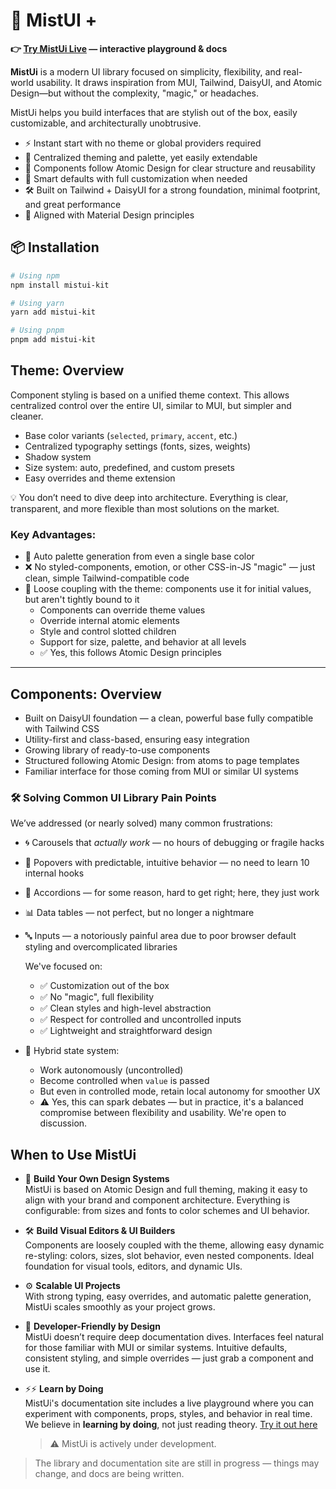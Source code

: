 # 🌈 MistUI +
**👉 [Try MistUi Live](https://gilded-tanuki-0eb52b.netlify.app/) — interactive playground & docs**

 **MistUi** is a modern UI library focused on simplicity, flexibility, and real-world usability. It draws inspiration from MUI, Tailwind, DaisyUI, and Atomic Design—but without the complexity, "magic," or headaches.

MistUi helps you build interfaces that are stylish out of the box, easily customizable, and architecturally unobtrusive.

- ⚡️ Instant start with no theme or global providers required  
- 🎨 Centralized theming and palette, yet easily extendable  
- 🧱 Components follow Atomic Design for clear structure and reusability  
- 🧠 Smart defaults with full customization when needed  
- 🛠️ Built on Tailwind + DaisyUI for a strong foundation, minimal footprint, and great performance  
- 🎯 Aligned with Material Design principles  



## 📦 Installation

```bash
# Using npm
npm install mistui-kit

# Using yarn
yarn add mistui-kit

# Using pnpm
pnpm add mistui-kit
```

## Theme: Overview

Component styling is based on a unified theme context. This allows centralized control over the entire UI, similar to MUI, but simpler and cleaner.

- Base color variants (`selected`, `primary`, `accent`, etc.)  
- Centralized typography settings (fonts, sizes, weights)  
- Shadow system  
- Size system: auto, predefined, and custom presets  
- Easy overrides and theme extension  

💡 You don’t need to dive deep into architecture. Everything is clear, transparent, and more flexible than most solutions on the market.

### Key Advantages:

- 🎨 Auto palette generation from even a single base color  
- ❌ No styled-components, emotion, or other CSS-in-JS "magic" — just clean, simple Tailwind-compatible code  
- 🔌 Loose coupling with the theme: components use it for initial values, but aren't tightly bound to it  
  - Components can override theme values  
  - Override internal atomic elements  
  - Style and control slotted children  
  - Support for size, palette, and behavior at all levels  
  - ✅ Yes, this follows Atomic Design principles  

---

## Components: Overview

- Built on DaisyUI foundation — a clean, powerful base fully compatible with Tailwind CSS  
- Utility-first and class-based, ensuring easy integration  
- Growing library of ready-to-use components  
- Structured following Atomic Design: from atoms to page templates  
- Familiar interface for those coming from MUI or similar UI systems  

### 🛠️ Solving Common UI Library Pain Points

We’ve addressed (or nearly solved) many common frustrations:

- 🌀 Carousels that *actually work* — no hours of debugging or fragile hacks  
- 🎯 Popovers with predictable, intuitive behavior — no need to learn 10 internal hooks  
- 📂 Accordions — for some reason, hard to get right; here, they just work  
- 📊 Data tables — not perfect, but no longer a nightmare  
- 🔤 Inputs — a notoriously painful area due to poor browser default styling and overcomplicated libraries  

  We've focused on:

  - ✅ Customization out of the box  
  - ✅ No "magic", full flexibility  
  - ✅ Clean styles and high-level abstraction  
  - ✅ Respect for controlled and uncontrolled inputs  
  - ✅ Lightweight and straightforward design  

- 🔄 Hybrid state system:  
  - Work autonomously (uncontrolled)  
  - Become controlled when `value` is passed  
  - But even in controlled mode, retain local autonomy for smoother UX  
  - ⚠️ Yes, this can spark debates — but in practice, it's a balanced compromise between flexibility and usability. We're open to discussion.  


## When to Use MistUi

- 🧱 **Build Your Own Design Systems**  
  MistUi is based on Atomic Design and full theming, making it easy to align with your brand and component architecture. Everything is configurable: from sizes and fonts to color schemes and UI behavior.

- 🛠️ **Build Visual Editors & UI Builders**  
  Components are loosely coupled with the theme, allowing easy dynamic re-styling: colors, sizes, slot behavior, even nested components. Ideal foundation for visual tools, editors, and dynamic UIs.

- ⚙️ **Scalable UI Projects**  
  With strong typing, easy overrides, and automatic palette generation, MistUi scales smoothly as your project grows.

- 🎨 **Developer-Friendly by Design**  
  MistUi doesn’t require deep documentation dives. Interfaces feel natural for those familiar with MUI or similar systems. Intuitive defaults, consistent styling, and simple overrides — just grab a component and use it.

- ⚡️⚡️ **Learn by Doing**  
  MistUi's documentation site includes a live playground where you can experiment with components, props, styles, and behavior in real time. We believe in **learning by doing**, not just reading theory.
  [Try it out here](https://gilded-tanuki-0eb52b.netlify.app/)


  > ⚠️ MistUi is actively under development.  
> The library and documentation site are still in progress — things may change, and docs are being written.